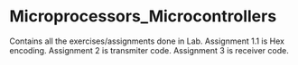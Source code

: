 # Microprocessors_Microcontrollers
Contains all the exercises/assignments done in Lab.
Assignment 1.1 is Hex encoding.
Assignment 2 is transmiter code.
Assignment 3 is receiver code.
